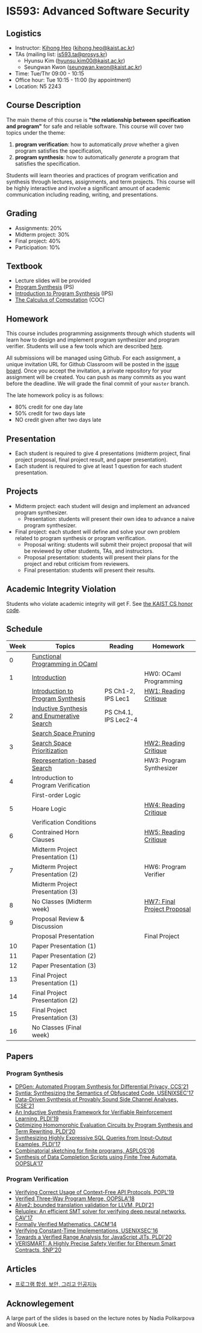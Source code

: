 # IS593: Advanced Software Security

## Logistics
- Instructor: [Kihong Heo](https://kihongheo.kaist.ac.kr) (kihong.heo@kaist.ac.kr)
- TAs (mailing list: is593.ta@prosys.kr)
  - Hyunsu Kim (hyunsu.kim00@kaist.ac.kr)
  - Seungwan Kwon (seungwan.kwon@kaist.ac.kr)
- Time: Tue/Thr 09:00 - 10:15
- Office hour: Tue 10:15 - 11:00 (by appointment)
- Location: N5 2243

## Course Description
The main theme of this course is __"the relationship between specification and program"__ for safe and reliable software.
This course will cover two topics under the theme:
1. **program verification**: how to automatically _prove_ whether a given program satisfies the specification,
2. **program synthesis**: how to automatically _generate_ a program that satisfies the specification.

Students will learn theories and practices of program verification and synthesis through lectures, assignments, and term projects.
This course will be highly interactive and involve a significant amount of academic communication including reading, writing, and presentations.

## Grading
- Assignments: 20%
- Midterm project: 30%
- Final project: 40%
- Participation: 10%

## Textbook
- Lecture slides will be provided
- [Program Synthesis](https://www.microsoft.com/en-us/research/wp-content/uploads/2017/10/program_synthesis_now.pdf) (PS)
- [Introduction to Program Synthesis](https://people.csail.mit.edu/asolar/SynthesisCourse/index.htm) (IPS)
- [The Calculus of Computation](https://www.amazon.com/Calculus-Computation-Procedures-Applications-Verification/dp/3540741127) (COC)

## Homework
This course includes programming assignments through which students will learn how to design
and implement program synthesizer and program verifier.
Students will use a few tools which are described [here](TOOL.md).

All submissions will be managed using Github.
For each assignment, a unique invitation URL for Github Classroom will be posted in the [issue board](../../issues).
Once you accept the invitation, a private repository for your assignment will be created.
You can push as many commits as you want before the deadline. We will grade the final commit of your `master` branch.

The late homework policy is as follows:
- 80% credit for one day late
- 50% credit for two days late
- NO credit given after two days late

## Presentation
- Each student is required to give 4 presentations (midterm project, final project proposal, final project result, and paper presentation).
- Each student is required to give at least 1 question for each student presentation.

## Projects
- Midterm project: each student will design and implement an advanced program synthesizer.
  - Presentation: students will present their own idea to advance a naive program synthesizer.
- Final project: each student will define and solve your own problem related to program synthesis or program verification.
  - Proposal writing: students will submit their project proposal that will be reviewed by other students, TAs, and instructors.
  - Proposal presentation: students will present their plans for the project and rebut criticism from reviewers.
  - Final presentation: students will present their results.

## Academic Integrity Violation
Students who violate academic integrity will get F.
See [the KAIST CS honor code](https://docs.google.com/forms/d/e/1FAIpQLSdSn63tEvq6R0G6n3Cz7jKX16RWvDy2giBKm8EVJtQHUBJoDA/viewform).

## Schedule
|Week|Topics|Reading|Homework|
|-|------|-------|--------|
|0|[Functional Programming in OCaml](slides/lecture0.pdf)||
|1|[Introduction](slides/lecture1.pdf)||HW0: OCaml Programming||
| |[Introduction to Program Synthesis](slides/lecture2.pdf)|PS Ch1-2, IPS Lec1|[HW1: Reading Critique](https://www.wired.com/story/ai-write-code-like-humans-bugs/)|
|2|[Inductive Synthesis and Enumerative Search](slides/lecture3.pdf)|PS Ch4.1, IPS Lec2-4||
| |[Search Space Pruning](slides/lecture4.pdf)|||
|3|[Search Space Prioritization](slides/lecture5.pdf)||[HW2: Reading Critique](https://cacm.acm.org/magazines/2018/12/232879-search-based-program-synthesis/fulltext)|
| |[Representation-based Search](slides/lecture6.pdf)||HW3: Program Synthesizer|
|4|Introduction to Program Verification|||
| |First-order Logic||
|5|Hoare Logic||[HW4: Reading Critique](https://cacm.acm.org/magazines/2021/7/253452-formal-software-verification-measures-up/fulltext)|
| |Verification Conditions|||
|6|Contrained Horn Clauses||[HW5: Reading Critique](https://blog.sigplan.org/2021/11/04/neural-network-verification-where-are-we-and-where-do-we-go-from-here/)|
| |Midterm Project Presentation (1)|||
|7|Midterm Project Presentation (2)||HW6: Program Verifier|
| |Midterm Project Presentation (3)|||
|8|No Classes (Midterm week)||[HW7: Final Project Proposal](https://kaist-asos22.hotcrp.com)|
|9|Proposal Review & Discussion|||
| |Proposal Presentation||Final Project|
|10|Paper Presentation (1)|||
|11|Paper Presentation (2)|||
|12|Paper Presentation (3)|||
|13|Final Project Presentation (1)|||
|14|Final Project Presentation (2)|||
|15|Final Project Presentation (3)|||
|16|No Classes (Final week)|||

## Papers
### Program Synthesis
- [DPGen: Automated Program Synthesis for Differential Privacy, CCS'21](https://arxiv.org/abs/2109.07441)
- [Syntia: Synthesizing the Semantics of Obfuscated Code, USENIXSEC'17](https://www.usenix.org/conference/usenixsecurity17/technical-sessions/presentation/blazytko)
- [Data-Driven Synthesis of Provably Sound Side Channel Analyses, ICSE'21](https://ieeexplore.ieee.org/document/9402113)
- [An Inductive Synthesis Framework for Verifiable Reinforcement Learning, PLDI'19](https://dl.acm.org/doi/10.1145/3314221.3314638)
- [Optimizing Homomorphic Evaluation Circuits by Program Synthesis and Term Rewriting, PLDI'20](https://dl.acm.org/doi/abs/10.1145/3385412.3385996)
- [Synthesizing Highly Expressive SQL Queries from Input-Output Examples, PLDI'17](https://dl.acm.org/doi/10.1145/3062341.3062365)
- [Combinatorial sketching for finite programs, ASPLOS'06](https://dl.acm.org/doi/10.1145/1168919.1168907)
- [Synthesis of Data Completion Scripts using Finite Tree Automata, OOPSLA'17](https://dl.acm.org/doi/10.1145/3133886)

### Program Verification
- [Verifying Correct Usage of Context-Free API Protocols, POPL'19](https://dl.acm.org/doi/10.1145/3434298)
- [Verified Three-Way Program Merge, OOPSLA'18](https://dl.acm.org/doi/10.1145/3276535)
- [Alive2: bounded translation validation for LLVM, PLDI'21](https://dl.acm.org/doi/10.1145/3453483.3454030)
- [Reluplex: An efficient SMT solver for verifying deep neural networks, CAV'17](https://link.springer.com/chapter/10.1007/978-3-319-63387-9_5)
- [Formally Verified Mathematics, CACM'14](https://dl.acm.org/doi/pdf/10.1145/2591012)
- [Verifying Constant-Time Implementations, USENIXSEC'16](https://www.usenix.org/conference/usenixsecurity16/technical-sessions/presentation/almeida)
- [Towards a Verified Range Analysis for JavaScript JITs, PLDI'20](https://www.cs.utexas.edu/~hovav/dist/vera.pdf)
- [VERISMART: A Highly Precise Safety Verifier for Ethereum Smart Contracts, SNP'20](http://prl.korea.ac.kr/~pronto/home/papers/snp20.pdf)

## Articles
- [프로그램 합성, 보안, 그리고 인공지능](https://www.boannews.com/media/view.asp?idx=92658)

## Acknowlegement
A large part of the slides is based on the lecture notes by Nadia Polikarpova and Woosuk Lee.
